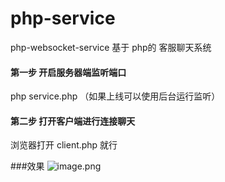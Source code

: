 # php-service
php-websocket-service 基于 php的 客服聊天系统


#### 第一步 开启服务器端监听端口
php service.php （如果上线可以使用后台运行监听）


#### 第二步 打开客户端进行连接聊天
浏览器打开 client.php 就行


###效果
![image.png](https://task.zmedc.com/upload/20180711/823e944e40d0206c44e22e02b4834ab0_239598.jpeg)
